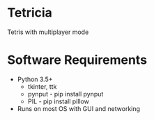 # Tetricia
Tetris with multiplayer mode

# Software Requirements
* Python 3.5+
    * tkinter, ttk
    * pynput - pip install pynput
    * PIL - pip install pillow
* Runs on most OS with GUI and networking
